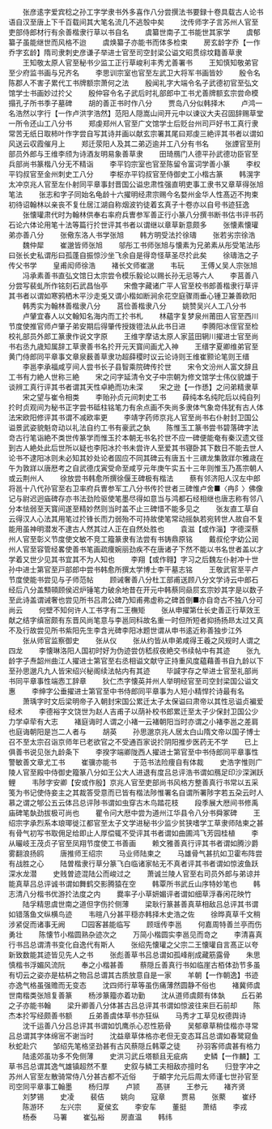 <!-- { "loadSidebar": true } -->
　　张彦逺字爱宾稔之孙工字学隶书外多喜作八分尝撰法书要録十卷具载古人论书语自汉至唐上下千百载间其大笔名流几不逃彀中矣
　　沈传师字子言苏州人官至吏部侍郎材行有余善楷隶行草以书自名
　　虞纂世南子工书能世其家学
　　虞郁纂子虽能继世而风格不迨
　　虞焕纂子亦能书而体多检束
　　房玄龄字乔【一作乔字玄龄】隋司隶刺史彦谦子举进士官至司空封梁公谥文昭贯综坟籍善草隶
　　王知敬太原人官至秘书少监工正行草峻利丰秀尤善署书
　　王知慎知敬弟官至少府监书画与兄齐名
　　李思训宗室也官至左武卫大将军书画皆妙
　　殷令名陈郡人不害子累代工书牌额宗萧何之法
　　殷闻礼字大端令名子武德初官至弘文馆学士书画妙过扵父
　　殷仲容令名子武后时礼部郎中工书尤善牌额玄宗尝命模搨孔子所书季子墓碑
　　胡的善正书时作八分
　　贾岛八分似韩择木
　　卢鸿一名浩然以字行【一作卢洪字浩然】范阳人隠嵩山间开元中以谏议大夫召固辞赐草堂一所令还山工八分书
　　郑虔郑州人官至广文馆学士后贬台州司戸好书工真行隶常苦无纸日取柿叶作字尝自写其诗并画以献玄宗署其尾曰郑虔三絶评其书者以谓如风送云収霞催月上
　　郑迁荥阳人及其二弟迈逾并工八分有书名
　　张諲官至刑部员外郎与王维李颀为诗酒友明易象善草隶
　　田琦鴈门人德平孙武德功臣官至兵部尚书篆楷八分无不精诣
　　李平钧宗室也官至陈留令富词学善小篆
　　李权平钧叔官至金州刺史工八分
　　李枢亦平钧叔官至侍御史工小楷古篆
　　韩滉字太冲京兆人官至左仆射同平章事封晋国公谥忠肃性强直明吏事工隶书又章草得张旭笔法
　　张志和字子同始名龟龄十六擢明经肃宗赐今名婺州金华人性髙迈不拘束初待诏翰林以亲丧不复仕居江湖自称烟波钓徒着玄真子十卷亦以自号书迹狂逸
　　张懐瓘肃代时为翰林供奉右率府兵曺参军善正行小篆八分撰书断书估书评书药石论六体论用笔十法等篇行扵世评其书者以谓继以章草新意颇多
　　张懐素懐瓘弟亦善八分
　　张儆东洛人书学张旭
　　韩方明受法扵徐璹
　　张若劣宗徐浩
　　魏仲犀
　　崔邈皆师张旭
　　邬彤工书师张旭与懐素为兄弟素从彤受笔法彤曰张长史私谓彤曰孤蓬自振惊沙坐飞余自是得竒怪草圣尽扵此矣
　　徐璹浩之子传父书学
　　皇甫闳师徐浩
　　褚长文师崔邈
　　韦玩
　　王傅乂吴人宗张旭
　　冯承素善书直弘文馆日太宗尝令模乐毅论以赐长孙无忌等六人
　　李莒善八分尝写裴虬所作铭刻石武昌怡亭
　　宋儋字藏诸广平人官至校书郎善楷隶行草评其书者以谓如寒鸦栖木平沙走兎又谓小楷如断涧余花空庭骤雨垂心锺卫兼善欧阳
　　韩秀实为翰林善楷隶八分
　　莒俭善楷隶八分
　　姚赞吴兴人工八分书
　　卢肈宜春人以文翰知名海内而工扵书札
　　林藴字复梦泉州莆田人官至西川节度使推官师卢肇子弟安期后得肇传授拨镫法从此书日进
　　李腾阳冰侄官至检校礼部员外郎工篆隶作说文字原
　　王维字摩诘太原人家蓝田辋川擢进士官至尚书右丞九歳知属辞工草隶善书名扵开元天寳间画尤入神
　　王缙字夏卿维弟官至黄门侍郎同平章事文章泉薮善草隶功超薛稷时议云论诗则王维崔颢论笔则王缙
　　李邕李承福咸亨间人尝书长子县智乘院碑传扵世
　　宋令文汾州人富文辞且工书有力絶人世称三絶
　　宋之问字延清令文子中宗朝为修文馆学士伟仪貌雄于谈辨工真行评其书者谓其天性卓絶而功未深
　　宋之逊【一作愻】之问弟精隶草
　　宋之望与崔令相类
　　李贻孙贞元间刺史工书
　　薛纯本名纯陀后以纯自列扵时贞观间为秘书正字尝书砥柱铭笔力有余点画不失尚多隶体气象竒伟犹有古人体法宋欧阳修评其书谓不减欧率更
　　李靖字药师京兆人官至尚书右仆射封卫国公谥景武姿貌魁竒动以礼法自约工书有豪武之埶
　　陈惟玉工篆书尝书碧落碑字法竒古行笔诣絶不类世传篆学而惟玉扵本朝无书名扵世不应一碑便能奄有秦汉遗文径到古人絶处此后世所以疑也李阳冰扵书未尝许人至爱其书寝卧其下数日不能去世人论书不逮阳冰则未必知其妙处论者固应不同其碑云有唐五十三禩龙集敦牂尔雅歳在午为敦牂以唐厯考之自武德戊寅受命至咸亨元年庚午实五十三年则惟玉乃髙宗朝人或云荆州人
　　徐放尝书韩愈所撰徐偃王碑极有楷法
　　蔡有邻济阳人汉左中郎将邕十八代孙官至右卫率府兵曺参军工八分书传扵世者三碑惟卢舍■〈冉阝〉佛像记与尉迟迥庙碑存亦书法劲险驱使笔墨尽得如意当与鸿都石经相继也唐志称有邻八分本怯弱至天寳间遂至精妙然则当时盖不止三碑惜不能多见之
　　张友直工草自云得汉人心法其用笔过扵锋长而力弱殆不可持故使笔常动摇埶若宛转世人故自不复能用虽神明潜发不逮古人然其过人正在自然处胜也
　　袁滋【或作淄】字德深蔡州人官至彰义节度使文敏不竞工籀篆隶有法尝有书铸鼎原铭
　　戴叔伦字幼公润州人官至容管经畧使善书笔画疏痩婉丽劲疾不在唐诸子下然不能以书名世者盖以才学着又世少见其书宜其不为人知也
　　李翔【或作翱】字习之后魏左仆射冲十世孙中进士第官至戸部郎中尝书韩愈所撰太学博士李干墓志铭
　　王敬武官至平卢节度使能书尝见与子师范帖
　　顾诫奢善八分杜工部甫送顾八分文学诗云中郎石经后八分盖顦顇顾侯迟炉锤笔力破余地昔在开元中韩蔡同赑屃玄宗妙其字是以数子至此诗盖谓诫奢也尝见所书吕肃公碑乃知甫弗虚称之碑首倒■亦自竒古不独八分可尚云
　　何壁不知何许人工书字有二王橅矩
　　张从申擢第仕长史善正行草效王献之结字缜宻颇有东晋风尚笔意与李邕同科故名重一时但所短者抑扬扬昻太过又真不及行故尝见所书紫阳先生李含光碑李阳冰题世谓从申书逺近称善独步江外
　　张从师官监察御史
　　张从仪
　　张从约皆从申弟咸得王羲之风规时人谓之四龙
　　李懐琳洛阳人国初时好为伪迹尝仿嵇叔夜絶交书续帖中有其迹
　　张九龄字子焘韶州曲江人擢进士第官至右丞相谥文献守正持重风度藴藉善书自九龄以下至孙思邈凡九人皆宋绍兴秘阁续法帖内有其迹
　　毕諴字存之举进士官至礼部尚书同平章事性端悫工辞章
　　狄仁杰字懐英并州人举明经官至司空封梁国公谥文惠
　　李绅字公垂擢进士第官至中书侍郎同平章事为人短小精悍扵诗最有名
　　萧瑀字时文后梁明帝子入朝封宋国公累迁太子太保谥曰肃帝以其性忌谥贞褊爱经术
　　李德裕字文饶世为赵人吉甫子以荫补校书郎累迁至太子少保封卫国公少力学卓荦有大志
　　褚庭诲时人谓之小褚一云褚朝阳当时亦谓之小褚李邕之差肩也庭诲朝阳是岂二人者与
　　胡英
　　孙思邈京兆人居太白山隋文帝以国子博士召不至太宗召诣京师年已老欲官之不受通百家说扵阴阳推步医药无不学
　　已上俱善书说见张九龄条下
　　李揆字端卿陇西人擢进士第官至中书侍郎同平章事性警敏善文章尤工书
　　崔骥亦能书
　　于范书法险痩自有体裁
　　史浩字惟则广陵人官至殿中侍御史籀篆八分如王公大人进退有度吕总评浩书谓如鴈足印沙深渊跃鲤
　　韦陟字安卿【安或作殷】京兆人官至吏部尚书风格方整善真行书常以五采笺为书记使侍妾主之其裁答受意而已皆有楷法陟惟署名自谓所署陟字若五朶云时人慕之谓之郇公五云体吕总评陟书谓如虫穿古木鸟踏花枝
　　段季展大厯间书修禹庙碑笔埶劲拔极可尚也
　　瞿令问大厯中尝为道州江华县令八分书舜冢碑
　　王绍宗字承烈系本琅瑘徙江都官至太子文学进秘书少监少贫狭嗜学工草隶师陆柬之甚有骨气初写书取佣足给即止人厚偿辄不受评其书者谓如曲圃鸿飞芳园桂植
　　李从曮岐王茂贞子官至凤翔节度使工书善画
　　赖文雅善真行评其书者谓如腾沙爵雾翻浪扬鸥
　　唐推师王绍宗
　　马业师陆柬之
　　马雄骨气甚抗如卫霍布阵尝有战胜之心
　　陆曽楷隶行草分篆飞白临诸家帖无不真者评其书者谓如惊波鱼跃深水龙潜
　　史贱曽迹混陆公而峻过之
　　萧诚兰陵人官至右司员外郎与弟谅并能真草吕总评诚书谓如舞鹤交影腾猿在空
　　韩覃所书武丘山序特妙笔也
　　韩志清八分楷书优游扵法度之内
　　爨率子小草妍媚评者谓如细草浮春闲花映竹
　　陆孚精思虞世南之道但字伤扵侧薄
　　梁耿行篆甚善真草相敌吕总评其书谓如错落鱼文纵横鸟迹
　　韦暄八分甚平穏亦韩择木史浩之佐
　　徐晔真草千文稍涉紧促而诸事无阙
　　□园客甚能临写
　　顾瑶传李邕
　　何嘉周特善兰亭而伤勇壮
　　陈懐节小楷圆熟杂迹次之
　　万简小楷圆实李邕见而竒之
　　李清喜真行书吕总谓清书变化自逸代有斯人
　　张绍先懐瓘之父宗二王懐瓘自言髙正以夸新致数能其迹皆见先人之书
　　张彪善草书吕总谓如孤峰削成藏筋露骨
　　朱思慎楷书浮媚风流阮
　　奉之小楷甚善
　　蔡隠丘善真行书如临崖古栢体劲节多虽有切云之姿亦是枯枿之物吕总谓其古质放意自是一家
　　羊朝【一作朝逸】书迹亦逸气格虽强赡而无变态
　　沈四师行草等虽伤痛薄然圆静不俗也
　　褚冀师虞世南楷类张旭复善篆
　　杨涉篆籀亦着功勤
　　沈从道师虞颇有体埶
　　丘石弟之子亦能书翰
　　梁升卿善八分体甚古吕总评其书谓如惊波往来巨石前却
　　陈杰本扵写经颇善书额
　　丘弟善虞体草书亦狂纵
　　马秀才工草见权德舆诗
　　沈千运善八分吕总评其书谓如饥鹰杀心忍性筋骨
　　吴郁章草稍佳楷亦寻常吕总谓其字体绵宻不谢当时
　　沈益章草体格亦老但无变态耳吕总谓如春鹭窥鱼秋蛇赴穴
　　邹绍先笔格坚劲甚有古风蔡隠丘韩覃之徒
　　孙羽客师虞甚有格力
　　陆逺郊虽功多不免侧薄
　　史洪习武丘塔额且无疵病
　　史鳞【一作麟】工草书吕总谓其逸气雄镇超然不羣
　　史叙与鳞工夫相敌亦擅时名
　　归登字冲之苏州人官至左散骑常侍八分甚古都不近俗
　　于頔字允元后周太师谨七世孙官至司空同平章事工翰墨
　　杨归厚
　　卢颕
　　髙骈
　　王参元
　　褚齐贤
　　刘梦锡
　　史凌
　　裴佶
　　姚向
　　寇章
　　贾易
　　张藂
　　崔纾
　　陈游环
　　左兴宗
　　夏侯玄
　　李安车
　　董挺
　　萧结
　　李戎
　　杨泰
　　马署
　　崔弘裕
　　房直温
　　韩纬
